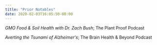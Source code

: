 ```yaml
---
title: "Prior Notables"
date: 2020-02-03T16:05:50-08:00
---
```


_GMO Food & Soil Health with Dr. Zach Bush_; The Plant Proof Podcast

_Averting the Tsunami of Alzheimer's_; The Brain Health & Beyond Podcast


